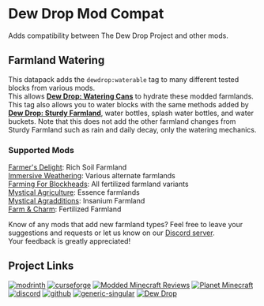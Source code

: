 # Dew Drop Mod Compat

Adds compatibility between The Dew Drop Project and other mods.

## Farmland Watering

This datapack adds the `dewdrop:waterable` tag to many different tested blocks from various mods.  
This allows **[Dew Drop: Watering Cans](https://modrinth.com/mod/dew-drop-watering-cans)** to hydrate these modded farmlands.
This tag also allows you to water blocks with the same methods added by **[Dew Drop: Sturdy Farmland](https://modrinth.com/mod/sturdy-farmland)**, water bottles, splash water bottles, and water buckets.
Note that this does not add the other farmland changes from Sturdy Farmland such as rain and daily decay, only the watering mechanics.  

### Supported Mods

[Farmer's Delight](https://modrinth.com/mod/farmers-delight): Rich Soil Farmland  
[Immersive Weathering](https://modrinth.com/mod/immersive-weathering): Various alternate farmlands  
[Farming For Blockheads](https://modrinth.com/mod/farming-for-blockheads): All fertilized farmland variants  
[Mystical Agriculture](https://modrinth.com/mod/mystical-agriculture): Essence farmlands  
[Mystical Agradditions](https://modrinth.com/mod/mystical-agradditions): Insanium Farmland  
[Farm & Charm](https://modrinth.com/mod/lets-do-farm-charm): Fertilized Farmland  

Know of any mods that add new farmland types? Feel free to leave your suggestions and requests or let us know on our [Discord server](https://discord.gg/qxRVkGDjd).  
Your feedback is greatly appreciated!

## Project Links

[![modrinth](https://cdn.jsdelivr.net/npm/@intergrav/devins-badges@3/assets/cozy-minimal/available/modrinth_vector.svg)](https://modrinth.com/user/coolbot100s) [![curseforge](https://cdn.jsdelivr.net/npm/@intergrav/devins-badges@3/assets/cozy-minimal/available/curseforge_vector.svg)](https://www.curseforge.com/members/coolbot100s/projects) [![Modded Minecraft Reviews](https://raw.githubusercontent.com/intergrav/devins-badges/c7fd18efdadd1c3f12ae56b49afd834640d2d797/assets/cozy-minimal/available/mmcreviews_vector.svg)](https://mmcreviews.com/owner/coolbot100s/) [![Planet Minecraft](https://github.com/coolbot100s/Bouncy-Leaves/assets/76798835/0b2c0293-c2ab-4956-9055-70bc7d7141c5)](https://www.planetminecraft.com/collection/146032/all-garden-gals-content/) [![discord](https://cdn.jsdelivr.net/npm/@intergrav/devins-badges@3/assets/cozy-minimal/social/discord-singular_vector.svg)](https://discord.gg/qxRVkGDjdJ) [![github](https://cdn.jsdelivr.net/npm/@intergrav/devins-badges@3/assets/cozy-minimal/available/github_vector.svg)](https://github.com/coolbot100s) [![generic-singular](https://cdn.jsdelivr.net/npm/@intergrav/devins-badges@3/assets/cozy-minimal/donate/generic-singular_vector.svg)](https://github.com/sponsors/coolbot100s) [![Dew Drop](https://github.com/user-attachments/assets/cd9d5db2-1b8d-4550-b7b8-e1b707382126)](https://modrinth.com/collection/1jZQOrlw)

